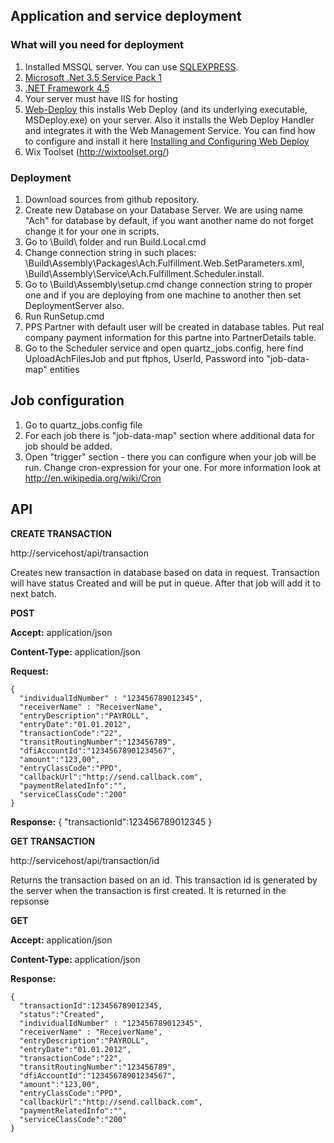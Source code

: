 ## Application and service deployment

### What will you need for deployment 
1. Installed MSSQL server. You can use [SQLEXPRESS](http://www.microsoft.com/en-us/sqlserver/get-sql-server/try-it.aspx).
2. [Microsoft .Net 3.5 Service Pack 1](http://www.microsoft.com/en-us/download/details.aspx?id=25150)
3. [.NET Framework 4.5](http://www.microsoft.com/en-us/download/details.aspx?id=30653)
4. Your server must have IIS for hosting
5. [Web-Deploy](http://www.iis.net/downloads/microsoft/web-deploy) this installs Web Deploy (and its underlying executable, MSDeploy.exe) on your server. Also it installs the Web Deploy Handler and integrates it with the Web Management Service. You can find how to configure and install it here [Installing and Configuring Web Deploy](http://www.iis.net/learn/install/installing-publishing-technologies/installing-and-configuring-web-deploy)
6. Wix Toolset (http://wixtoolset.org/)

### Deployment
1. Download sources from github repository.
2. Create new Database on your Database Server. We are using name "Ach" for database by default, if you want another name do not forget change it for your one in scripts.
3. Go to \Build\ folder and run Build.Local.cmd
4. Change connection string in such places:
  \Build\Assembly\Packages\Ach.Fulfillment.Web.SetParameters.xml,
  \Build\Assembly\Service\Ach.Fulfillment.Scheduler.install.
6. Go to \Build\Assembly\setup.cmd change connection string to proper one and if you are deploying from one machine to another then set DeploymentServer also.
7. Run RunSetup.cmd
8. PPS Partner with default user will be created in database tables. Put real company payment information for this partne into PartnerDetails table.
9. Go to the Scheduler service and open quartz_jobs.config, here find UploadAchFilesJob and put ftphos, UserId, Password into "job-data-map" entities

## Job configuration
1. Go to quartz_jobs.config file 
2. For each job there is  "job-data-map" section where additional data for job should be added.
3. Open "trigger" section - there you can configure when your job will be run. Change cron-expression for your one. For more information look at http://en.wikipedia.org/wiki/Cron


## API

**CREATE TRANSACTION**

http://servicehost/api/transaction

Creates new transaction in database based on data in request. 
Transaction will have status Created and will be put in queue. After that job will add it to next batch.

**POST**

**Accept:** application/json

**Content-Type:** application/json

**Request:**

    {
      "individualIdNumber" : "123456789012345",
      "receiverName" : "ReceiverName",
      "entryDescription":"PAYROLL",
      "entryDate":"01.01.2012",
      "transactionCode":"22", 
      "transitRoutingNumber":"123456789",
      "dfiAccountId":"12345678901234567", 
      "amount":"123,00", 
      "entryClassCode":"PPD", 
      "callbackUrl":"http://send.callback.com",
      "paymentRelatedInfo":"",
      "serviceClassCode":"200"
    }

**Response:**
    {
        "transactionId":123456789012345
    }

**GET TRANSACTION**

http://servicehost/api/transaction/id

Returns the transaction based on an id. This transaction id is generated by the server when the transaction is first created. It is returned in the repsonse

**GET**

**Accept:** application/json

**Content-Type:** application/json

**Response:**

    {
      "transactionId":123456789012345,
      "status":"Created",
      "individualIdNumber" : "123456789012345",
      "receiverName" : "ReceiverName",
      "entryDescription":"PAYROLL",
      "entryDate":"01.01.2012",
      "transactionCode":"22", 
      "transitRoutingNumber":"123456789",
      "dfiAccountId":"12345678901234567", 
      "amount":"123,00", 
      "entryClassCode":"PPD", 
      "callbackUrl":"http://send.callback.com",
      "paymentRelatedInfo":"",
      "serviceClassCode":"200"
    }
